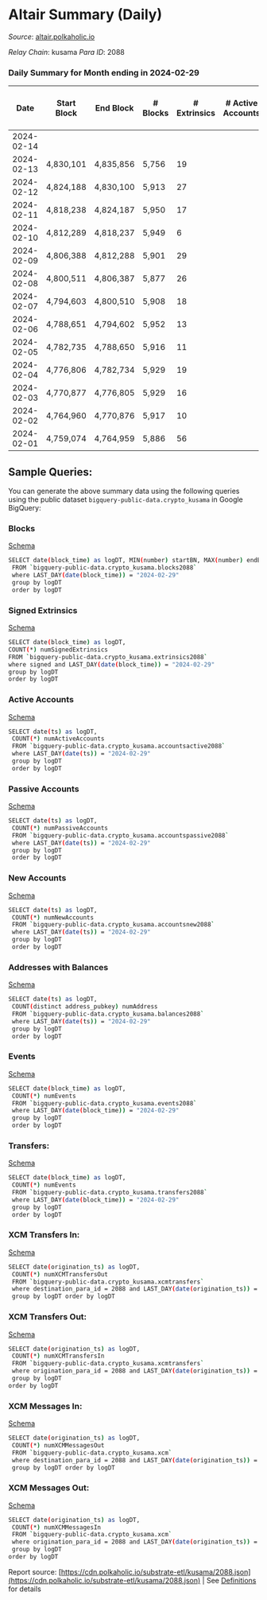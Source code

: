 # Altair Summary (Daily)

_Source_: [altair.polkaholic.io](https://altair.polkaholic.io)

*Relay Chain*: kusama
*Para ID*: 2088



### Daily Summary for Month ending in 2024-02-29


| Date    | Start Block | End Block | # Blocks | # Extrinsics | # Active Accounts | # Passive Accounts | # New Accounts | # Addresses | # Events  | # Transfers ($USD) | # XCM Transfers In ($USD) | # XCM Transfers Out ($USD) | # XCM In | # XCM Out | Issues |
|---------|-------------|-----------|----------|--------------|-------------------|--------------------|----------------|-------------|-----------|--------------------|---------------------------|----------------------------|----------|-----------|--------|
| 2024-02-14 |  |  |  |  |  |  |  |  |  |   |   |   |  |  |  |
| 2024-02-13 | 4,830,101 | 4,835,856 | 5,756 | 19 |  |  |  | 30,002 | 11,699 | 12  |   |   |  |  |  |
| 2024-02-12 | 4,824,188 | 4,830,100 | 5,913 | 27 |  |  |  | 30,001 | 12,086 | 19  |   |   |  |  |  |
| 2024-02-11 | 4,818,238 | 4,824,187 | 5,950 | 17 |  |  |  | 30,003 | 12,078 | 15  |   |   |  |  |  |
| 2024-02-10 | 4,812,289 | 4,818,237 | 5,949 | 6 |  |  |  | 30,003 | 11,963 | 5  |   |   |  |  |  |
| 2024-02-09 | 4,806,388 | 4,812,288 | 5,901 | 29 |  |  |  | 30,002 | 12,063 | 17  |   |   |  |  |  |
| 2024-02-08 | 4,800,511 | 4,806,387 | 5,877 | 26 |  |  |  | 30,000 | 11,998 | 16  |   |   |  |  |  |
| 2024-02-07 | 4,794,603 | 4,800,510 | 5,908 | 18 |  |  |  | 29,998 | 11,978 | 10  |   |   |  |  |  |
| 2024-02-06 | 4,788,651 | 4,794,602 | 5,952 | 13 |  |  |  | 29,997 | 12,028 | 8  |   |   |  |  |  |
| 2024-02-05 | 4,782,735 | 4,788,650 | 5,916 | 11 |  |  |  | 29,996 | 11,945 | 9  |   |   |  |  |  |
| 2024-02-04 | 4,776,806 | 4,782,734 | 5,929 | 19 |  |  |  | 29,996 | 12,046 | 14 ($399.49) |   | 1  |  |  |  |
| 2024-02-03 | 4,770,877 | 4,776,805 | 5,929 | 16 |  |  |  | 29,993 | 12,008 | 12 ($1,784.04) |   | 2 ($81.71) |  |  |  |
| 2024-02-02 | 4,764,960 | 4,770,876 | 5,917 | 10 |  |  |  | 29,992 | 11,937 | 8 ($1,751.22) |   | 1 ($17.00) |  |  |  |
| 2024-02-01 | 4,759,074 | 4,764,959 | 5,886 | 56 |  |  |  | 29,993 | 12,230 | 27 ($729.42) |   |   |  |  |  |

## Sample Queries:
You can generate the above summary data using the following queries using the public dataset `bigquery-public-data.crypto_kusama` in Google BigQuery:


### Blocks 

[Schema](https://github.com/colorfulnotion/substrate-etl/blob/main/schema/blocks.json)

```bash
SELECT date(block_time) as logDT, MIN(number) startBN, MAX(number) endBN, COUNT(*) numBlocks 
 FROM `bigquery-public-data.crypto_kusama.blocks2088`  
 where LAST_DAY(date(block_time)) = "2024-02-29" 
 group by logDT 
 order by logDT
```

### Signed Extrinsics 

[Schema](https://github.com/colorfulnotion/substrate-etl/blob/main/schema/extrinsics.json)

```bash
SELECT date(block_time) as logDT, 
COUNT(*) numSignedExtrinsics 
FROM `bigquery-public-data.crypto_kusama.extrinsics2088`  
where signed and LAST_DAY(date(block_time)) = "2024-02-29" 
group by logDT 
order by logDT
```

### Active Accounts 

[Schema](https://github.com/colorfulnotion/substrate-etl/blob/main/schema/accountsactive.json)

```bash
SELECT date(ts) as logDT, 
 COUNT(*) numActiveAccounts 
 FROM `bigquery-public-data.crypto_kusama.accountsactive2088` 
 where LAST_DAY(date(ts)) = "2024-02-29" 
 group by logDT 
 order by logDT
```

### Passive Accounts 

[Schema](https://github.com/colorfulnotion/substrate-etl/blob/main/schema/accountspassive.json)

```bash
SELECT date(ts) as logDT, 
 COUNT(*) numPassiveAccounts 
 FROM `bigquery-public-data.crypto_kusama.accountspassive2088` 
 where LAST_DAY(date(ts)) = "2024-02-29" 
 group by logDT 
 order by logDT
```

### New Accounts 

[Schema](https://github.com/colorfulnotion/substrate-etl/blob/main/schema/accountsnew.json)

```bash
SELECT date(ts) as logDT, 
 COUNT(*) numNewAccounts 
 FROM `bigquery-public-data.crypto_kusama.accountsnew2088` 
 where LAST_DAY(date(ts)) = "2024-02-29" 
 group by logDT
 order by logDT
```

### Addresses with Balances 

[Schema](https://github.com/colorfulnotion/substrate-etl/blob/main/schema/balances.json)

```bash
SELECT date(ts) as logDT,
 COUNT(distinct address_pubkey) numAddress 
 FROM `bigquery-public-data.crypto_kusama.balances2088` 
 where LAST_DAY(date(ts)) = "2024-02-29" 
 group by logDT 
 order by logDT
```

### Events 

[Schema](https://github.com/colorfulnotion/substrate-etl/blob/main/schema/events.json)

```bash
SELECT date(block_time) as logDT, 
 COUNT(*) numEvents 
 FROM `bigquery-public-data.crypto_kusama.events2088` 
 where LAST_DAY(date(block_time)) = "2024-02-29" 
 group by logDT 
 order by logDT
```

### Transfers:

[Schema](https://github.com/colorfulnotion/substrate-etl/blob/main/schema/transfers.json)

```bash
SELECT date(block_time) as logDT, 
 COUNT(*) numEvents 
 FROM `bigquery-public-data.crypto_kusama.transfers2088` 
 where LAST_DAY(date(block_time)) = "2024-02-29" 
 group by logDT 
 order by logDT
```

### XCM Transfers In: 

[Schema](https://github.com/colorfulnotion/substrate-etl/blob/main/schema/xcmtransfers.json)

```bash
SELECT date(origination_ts) as logDT, 
 COUNT(*) numXCMTransfersOut 
 FROM `bigquery-public-data.crypto_kusama.xcmtransfers` 
 where destination_para_id = 2088 and LAST_DAY(date(origination_ts)) = "2024-02-29" 
 group by logDT order by logDT
```

### XCM Transfers Out: 

[Schema](https://github.com/colorfulnotion/substrate-etl/blob/main/schema/xcmtransfers.json)

```bash
SELECT date(origination_ts) as logDT, 
 COUNT(*) numXCMTransfersIn 
 FROM `bigquery-public-data.crypto_kusama.xcmtransfers` 
 where origination_para_id = 2088 and LAST_DAY(date(origination_ts)) = "2024-02-29" 
 group by logDT 
order by logDT
```

### XCM Messages In: 

[Schema](https://github.com/colorfulnotion/substrate-etl/blob/main/schema/xcm.json)

```bash
SELECT date(origination_ts) as logDT, 
 COUNT(*) numXCMMessagesOut 
 FROM `bigquery-public-data.crypto_kusama.xcm` 
 where destination_para_id = 2088 and LAST_DAY(date(origination_ts)) = "2024-02-29" 
 group by logDT order by logDT
```

### XCM Messages Out: 

[Schema](https://github.com/colorfulnotion/substrate-etl/blob/main/schema/xcm.json)

```bash
SELECT date(origination_ts) as logDT, 
 COUNT(*) numXCMMessagesIn 
 FROM `bigquery-public-data.crypto_kusama.xcm` 
 where origination_para_id = 2088 and LAST_DAY(date(origination_ts)) = "2024-02-29" 
 group by logDT 
order by logDT
```


Report source: [https://cdn.polkaholic.io/substrate-etl/kusama/2088.json](https://cdn.polkaholic.io/substrate-etl/kusama/2088.json) | See [Definitions](/DEFINITIONS.md) for details
